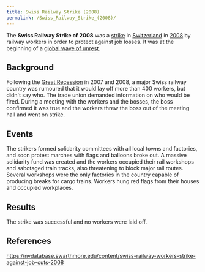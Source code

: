 ```yaml
---
title: Swiss Railway Strike (2008)
permalink: /Swiss_Railway_Strike_(2008)/
---
```


The **Swiss Railway Strike of 2008** was a
[strike](List_of_Strikes.md "wikilink") in
[Switzerland](Switzerland.md "wikilink") in
[2008](Timeline_of_Libertarian_Socialism_in_Western_Europe.md "wikilink")
by railway workers in order to protect against job losses. It was at the
beginning of a [global wave of
unrest](Revolutions_of_2008_-_2014.md "wikilink").

## Background

Following the [Great Recession](Great_Recession.md "wikilink") in 2007 and
2008, a major Swiss railway country was rumoured that it would lay off
more than 400 workers, but didn't say who. The trade union demanded
information on who would be fired. During a meeting with the workers and
the bosses, the boss confirmed it was true and the workers threw the
boss out of the meeting hall and went on strike.

## Events

The strikers formed solidarity committees with all local towns and
factories, and soon protest marches with flags and balloons broke out. A
massive solidarity fund was created and the workers occupied their rail
workshops and sabotaged train tracks, also threatening to block major
rail routes. Several workshops were the only factories in the country
capable of producing breaks for cargo trains. Workers hung red flags
from their houses and occupied workplaces.

## Results

The strike was successful and no workers were laid off.

## References

<https://nvdatabase.swarthmore.edu/content/swiss-railway-workers-strike-against-job-cuts-2008>